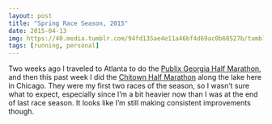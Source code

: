 ```yaml
---
layout: post
title: "Spring Race Season, 2015"
date: 2015-04-13
img: https://40.media.tumblr.com/94fd135ae4e11a46bf4d69ac0b68527b/tumblr_inline_nme5z40Kpp1rzcaez_500.jpg
tags: [running, personal]
---
```

Two weeks ago I traveled to Atlanta to do the [Publix Georgia Half Marathon](http://www.georgiamarathon.com/), and then this past week I did the [Chitown Half Marathon](https://www.allcommunityevents.com/chi_town_half_marathon/chi_town_half_mar_home.html) along the lake here in Chicago. They were my first two races of the season, so I wasn’t sure what to expect, especially since I’m a bit heavier now than I was at the end of last race season. It looks like I’m still making consistent improvements though.
